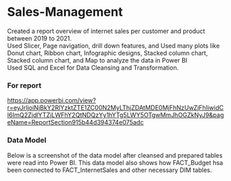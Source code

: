 # Sales-Management
Created a report overview of internet sales per customer and product between 2019 to 2021. <br />
Used Slicer, Page navigation, drill down features, and Used many plots like Donut chart, Ribbon chart, Infographic designs, Stacked column chart, Stacked column chart, and Map to analyze the data in Power BI <br />
Used SQL and Excel for Data Cleansing and Transformation. <br />

### For report <br />
https://app.powerbi.com/view?r=eyJrIjoiNjBkY2RlYzktZTE1ZC00N2MyLThjZDAtMDE0MjFhNzUwZjFhIiwidCI6ImQ2ZjdlYTZjLWFhY2QtNDQzYy1hYTg5LWY5OTgwMmJhOGZkNyJ9&pageName=ReportSection915b44d394374e075adc


### Data Model 
Below is a screenshot of the data model after cleansed and prepared tables were read into Power BI.
This data model also shows how FACT_Budget hsa been connected to FACT_InternetSales and other necessary DIM tables.


